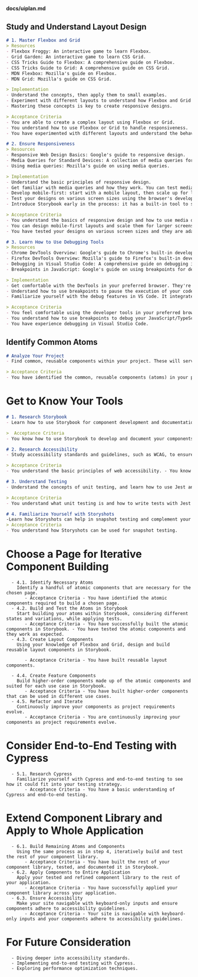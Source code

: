 #### docs/uiplan.md

## Study and Understand Layout Design
```md
# 1. Master Flexbox and Grid
> Resources
- Flexbox Froggy: An interactive game to learn Flexbox.
- Grid Garden: An interactive game to learn CSS Grid.
- CSS Tricks Guide to Flexbox: A comprehensive guide on Flexbox.
- CSS Tricks Guide to Grid: A comprehensive guide on CSS Grid.
- MDN Flexbox: Mozilla's guide on Flexbox.
- MDN Grid: Mozilla's guide on CSS Grid.

> Implementation
- Understand the concepts, then apply them to small examples.
- Experiment with different layouts to understand how Flexbox and Grid behave in different scenarios.
- Mastering these concepts is key to create responsive designs.

> Acceptance Criteria
- You are able to create a complex layout using Flexbox or Grid.
- You understand how to use Flexbox or Grid to handle responsiveness.
- You have experimented with different layouts and understand the behavior of Flexbox and Grid in different scenarios.

# 2. Ensure Responsiveness
> Resources
- Responsive Web Design Basics: Google's guide to responsive design.
- Media Queries for Standard Devices: A collection of media queries for standard devices.
- Using media queries: Mozilla's guide on using media queries.

> Implementation
- Understand the basic principles of responsive design.
- Get familiar with media queries and how they work. You can test media queries in the browser's developer tools.
- Develop mobile-first: start with a mobile layout, then scale up for larger screens. This approach ensures that your site performs well on smaller, resource-constrained devices.
- Test your designs on various screen sizes using the browser's developer tools or using a tool like Sizzy.
- Introduce Storybook early in the process: it has a built-in tool to simulate different viewport sizes, which makes it easier to develop and test components for various screen sizes.

> Acceptance Criteria
- You understand the basics of responsive design and how to use media queries.
- You can design mobile-first layouts and scale them for larger screens.
- You have tested your designs on various screen sizes and they are adaptable.

# 3. Learn How to Use Debugging Tools
> Resources
- Chrome DevTools Overview: Google's guide to Chrome's built-in developer tools.
- Firefox DevTools Overview: Mozilla's guide to Firefox's built-in developer tools.
- Debugging in Visual Studio Code: A comprehensive guide on debugging in VS Code.
- Breakpoints in JavaScript: Google's guide on using breakpoints for debugging JavaScript.

> Implementation
- Get comfortable with the DevTools in your preferred browser. They're a powerful aid in web development.
- Understand how to use breakpoints to pause the execution of your code. This will allow you to inspect the current state of your app at that point in time.
- Familiarize yourself with the debug features in VS Code. It integrates nicely with Chrome/Firefox and allows you to debug your JavaScript/TypeScript code directly in the editor.

> Acceptance Criteria
- You feel comfortable using the developer tools in your preferred browser.
- You understand how to use breakpoints to debug your JavaScript/TypeScript code.
- You have experience debugging in Visual Studio Code.
```

## Identify Common Atoms
```md
# Analyze Your Project
- Find common, reusable components within your project. These will serve as your "atoms".

> Acceptance Criteria 
- You have identified the common, reusable components (atoms) in your project.
```

# Get to Know Your Tools
```md
# 1. Research Storybook
- Learn how to use Storybook for component development and documentation.

>  Acceptance Criteria 
- You know how to use Storybook to develop and document your components.

# 2. Research Accessibility
- Study accessibility standards and guidelines, such as WCAG, to ensure your components will be inclusive.

> Acceptance Criteria 
- You understand the basic principles of web accessibility. - You know how to check your components for accessibility issues.

# 3. Understand Testing
- Understand the concepts of unit testing, and learn how to use Jest and React Testing Library.

> Acceptance Criteria 
- You understand what unit testing is and how to write tests with Jest and React Testing Library.

# 4. Familiarize Yourself with Storyshots
-Learn how Storyshots can help in snapshot testing and complement your unit testing strategy.
> Acceptance Criteria 
- You understand how Storyshots can be used for snapshot testing.
```


# Choose a Page for Iterative Component Building

      - 4.1. Identify Necessary Atoms
        Identify a handful of atomic components that are necessary for the chosen page.
           - Acceptance Criteria - You have identified the atomic components required to build a chosen page.
      - 4.2. Build and Test the Atoms in Storybook
        Start building your atoms within Storybook, considering different states and variations, while applying tests.
           - Acceptance Criteria - You have successfully built the atomic components in Storybook. - You have tested the atomic components and they work as expected.
      - 4.3. Create Layout Components
        Using your knowledge of Flexbox and Grid, design and build reusable layout components in Storybook.

           - Acceptance Criteria - You have built reusable layout components.

      - 4.4. Create Feature Components
        Build higher-order components made up of the atomic components and suited for each use case in Storybook.
           - Acceptance Criteria - You have built higher-order components that can be used in different use cases.
      - 4.5. Refactor and Iterate
        Continuously improve your components as project requirements evolve.
           - Acceptance Criteria - You are continuously improving your components as project requirements evolve.

# Consider End-to-End Testing with Cypress

      - 5.1. Research Cypress
        Familiarize yourself with Cypress and end-to-end testing to see how it could fit into your testing strategy.
           - Acceptance Criteria - You have a basic understanding of Cypress and end-to-end testing.

# Extend Component Library and Apply to Whole Application

      - 6.1. Build Remaining Atoms and Components
        Using the same process as in step 4, iteratively build and test the rest of your component library.
           - Acceptance Criteria - You have built the rest of your component library, tested, and documented it in Storybook.
      - 6.2. Apply Components to Entire Application
        Apply your tested and refined component library to the rest of your application.
           - Acceptance Criteria - You have successfully applied your component library across your application.
      - 6.3. Ensure Accessibility
        Make your site navigable with keyboard-only inputs and ensure components adhere to accessibility guidelines.
           - Acceptance Criteria - Your site is navigable with keyboard-only inputs and your components adhere to accessibility guidelines.

# For Future Consideration

      - Diving deeper into accessibility standards.
      - Implementing end-to-end testing with Cypress.
      - Exploring performance optimization techniques.

